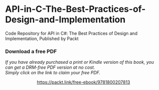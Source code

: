 # API-in-C-The-Best-Practices-of-Design-and-Implementation
Code Repository for API in C#: The Best Practices of Design and Implementation, Published by Packt
### Download a free PDF

 <i>If you have already purchased a print or Kindle version of this book, you can get a DRM-free PDF version at no cost.<br>Simply click on the link to claim your free PDF.</i>
<p align="center"> <a href="https://packt.link/free-ebook/9781800207813">https://packt.link/free-ebook/9781800207813 </a> </p>